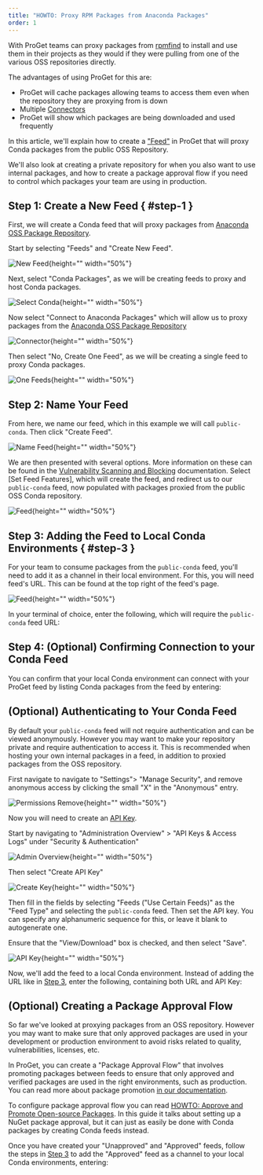 ```yaml
---
title: "HOWTO: Proxy RPM Packages from Anaconda Packages"
order: 1
---
```


With ProGet teams can proxy packages from [rpmfind](https://rpmfind.net) to install and use them in their projects as they would if they were pulling from one of the various OSS repositories directly. 

The advantages of using ProGet for this are:
* ProGet will cache packages allowing teams to access them even when the repository they are proxying from is down
* Multiple [Connectors]()
* ProGet will show which packages are being downloaded and used frequently

In this article, we'll explain how to create a ["Feed"](/docs/proget/feeds/feed-overview) in ProGet that will proxy Conda packages from the public OSS Repository. 

We'll also look at creating a private repository for when you also want to use internal packages, and how to create a package approval flow if you need to control which packages your team are using in production. 

## Step 1: Create a New Feed { #step-1 }

First, we will create a Conda feed that will proxy packages from [Anaconda OSS Package Repository](https://repo.anaconda.com/).

Start by selecting "Feeds" and "Create New Feed".

![New Feed](/resources/docs/proget-feeds-createnewfeed.png){height="" width="50%"}

Next, select "Conda Packages", as we will be creating feeds to proxy and host Conda packages.

![Select Conda](/resources/docs/proget-conda-newfeed.png){height="" width="50%"}

Now select "Connect to Anaconda Packages" which will allow us to proxy packages from the [Anaconda OSS Package Repository](https://repo.anaconda.com/)

![Connector](/resources/docs/proget-conda-newfeed-connector.png){height="" width="50%"}

Then select "No, Create One Feed", as we will be creating a single feed to proxy Conda packages.

![One Feeds](/resources/docs/proget-conda-onefeed.png){height="" width="50%"}

## Step 2: Name Your Feed

From here, we name our feed, which in this example we will call `public-conda`. Then click "Create Feed".

![Name Feed](/resources/docs/proget-conda-onefeed-name.png){height="" width="50%"}

We are then presented with several options. More information on these can be found in the [Vulnerability Scanning and Blocking](/docs/proget/sca/vulnerabilities) documentation. Select [Set Feed Features], which will create the feed, and redirect us to our `public-conda` feed, now populated with packages proxied from the public OSS Conda repository.

![Feed](/resources/docs/proget-conda-publicfeed.png){height="" width="50%"}

## Step 3: Adding the Feed to Local Conda Environments { #step-3 }

For your team to consume packages from the `public-conda` feed, you'll need to add it as a channel in their local environment. For this, you will need feed's URL. This can be found at the top right of the feed's page.

![Feed](/resources/docs/proget-conda-publicfeed-url.png){height="" width="50%"}

In your terminal of choice, enter the following, which will require the `public-conda` feed URL:



## Step 4: (Optional) Confirming Connection to your Conda Feed

You can confirm that your local Conda environment can connect with your ProGet feed by listing Conda packages from the feed by entering:


## (Optional) Authenticating to Your Conda Feed

By default your `public-conda` feed will not require authentication and can be viewed anonymously. However you may want to make your repository private and require authentication to access it. This is recommended when hosting your own internal packages in a feed, in addition to proxied packages from the OSS repository. 

First navigate to navigate to "Settings"> "Manage Security", and remove anonymous access by clicking the small "X" in the "Anonymous" entry. 

![Permissions Remove](/resources/docs/proget-conda-permissions-remove.png){height="" width="50%"}

Now you will need to create an [API Key](/docs/proget/reference-api/proget-apikeys). 

Start by navigating to "Administration Overview" > "API Keys & Access Logs" under "Security & Authentication"

![Admin Overview](/resources/docs/proget-admin-apikeys.png){height="" width="50%"}

Then select "Create API Key"

![Create Key](/resources/docs/proget-apikey-new.png){height="" width="50%"}

Then fill in the fields by selecting "Feeds ("Use Certain Feeds)" as the "Feed Type" and selecting the `public-conda` feed. Then set the API key. You can specify any alphanumeric sequence for this, or leave it blank to autogenerate one.

Ensure that the "View/Download" box is checked, and then select "Save".

![API Key](/resources/docs/proget-conda-apikey-3.png){height="" width="50%"}

Now, we'll add the feed to a local Conda environment. Instead of adding the URL like in [Step 3](#step-3), enter the following, containing both URL and API Key:


## (Optional) Creating a Package Approval Flow

So far we've looked at proxying packages from an OSS repository. However you may want to make sure that only approved packages are used in your development or production environment to avoid risks related to quality, vulnerabilities, licenses, etc.

In ProGet, you can create a "Package Approval Flow" that involves promoting packages between feeds to ensure that only approved and verified packages are used in the right environments, such as production. You can read more about package promotion [in our documentation](/docs/proget/packages/package-promotion).

To configure package approval flow you can read [HOWTO: Approve and Promote Open-source Packages](/docs/proget/packages/package-promotion/proget-howto-promote-packages). In this guide it talks about setting up a NuGet package approval, but it can just as easily be done with Conda packages by creating Conda feeds instead. 

Once you have created your "Unapproved" and "Approved" feeds, follow the steps in [Step 3](#step-3) to add the "Approved" feed as a channel to your local Conda environments, entering:

